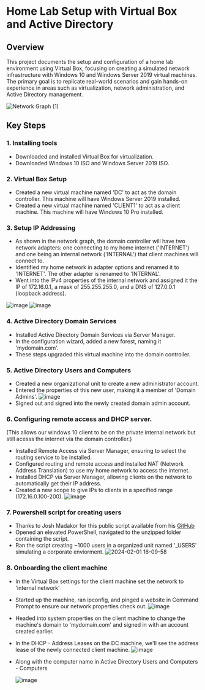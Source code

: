 # Home Lab Setup with Virtual Box and Active Directory

## Overview

This project documents the setup and configuration of a home lab environment using Virtual Box, focusing on creating a simulated network infrastructure with Windows 10 and Windows Server 2019 virtual machines. The primary goal is to replicate real-world scenarios and gain hands-on experience in areas such as virtualization, network administration, and Active Directory management.

![Network Graph (1)](https://github.com/RHammam1/Virtual-Home-Lab/assets/56901837/f6b74eb4-c07c-4266-bf89-16bcc18cf88d)

## Key Steps

### 1. Installing tools

- Downloaded and installed Virtual Box for virtualization.
- Downloaded Windows 10 ISO and Windows Server 2019 ISO.

### 2. Virtual Box Setup

- Created a new virtual machine named 'DC' to act as the domain controller. This machine will have Windows Server 2019 installed.
- Created a new virtual machine named 'CLIENT1' to act as a client machine. This machine will have Windows 10 Pro installed.

### 3. Setup IP Addressing

- As shown in the network graph, the domain controller will have two network adapters: one connecting to my home internet ('INTERNET') and one being an internal network ('INTERNAL') that client machines will connect to.
- Identified my home network in adapter options and renamed it to 'INTERNET'. The other adapter is renamed to 'INTERNAL'.
- Went into the IPv4 properties of the internal network and assigned it the IP of 172.16.0.1, a mask of 255.255.255.0, and a DNS of 127.0.0.1 (loopback address). 
  
![image](https://github.com/RHammam1/Virtual-Home-Lab/assets/56901837/18b3b5b9-1ba7-40de-9e4c-1e6299a742f2) ![image](https://github.com/RHammam1/Virtual-Home-Lab/assets/56901837/89f719ca-55fb-4b6a-a2cb-a99e7b29f33d)

### 4. Active Directory Domain Services
- Installed Active Directory Domain Services via Server Manager.
- In the configuration wizard, added a new forest, naming it 'mydomain.com'.
- These steps upgraded this virtual machine into the domain controller.

### 5. Active Directory Users and Computers
- Created a new organizational unit to create a new administrator account.
- Entered the properties of this new user, making it a member of 'Domain Admins'.  ![image](https://github.com/RHammam1/Virtual-Home-Lab/assets/56901837/256f38da-171f-4640-9037-b5b00ead83e3)
- Signed out and signed into the newly created domain admin account.

### 6. Configuring remote access and DHCP server. 
(This allows our windows 10 client to be on the private internal network but still acesss the internet via the domain controller.) 

- Installed Remote Access via Server Manager, ensuring to select the routing service to be installed.
- Configured routing and remote access and installed NAT (Network Address Translation) to use my home network to access the internet.
- Installed DHCP via Server Manager, allowing clients on the network to automatically get their IP address.
- Created a new scope to give IPs to clients in a specified range (172.16.0.100-200).  ![image](https://github.com/RHammam1/Virtual-Home-Lab/assets/56901837/14ae2e32-aac9-4ed6-9d98-8c7bc0eb6396)


### 7. Powershell script for creating users
- Thanks to Josh Madakor for this public script available from his [GitHub](https://github.com/joshmadakor1)
- Opened an elevated PowerShell, navigated to the unzipped folder containing the script.
- Ran the script creating ~1000 users in a organized unit named '_USERS' simulating a corporate enviorment.
![2024-02-01 16-09-58](https://github.com/RHammam1/Virtual-Home-Lab/assets/56901837/bf256077-968d-435a-bd2c-a1f00b595322)

### 8. Onboarding the client machine
- In the Virtual Box settings for the client machine set the network to 'internal network'
- Started up the machine, ran ipconfig, and pinged a website in Command Prompt to ensure our network properties check out. ![image](https://github.com/RHammam1/Virtual-Home-Lab/assets/56901837/41d6cb11-2ae1-4ab2-9ce5-768a406ee1d7)
- Headed into system properties on the client machine to change the machine's domain to 'mydomain.com' and signed in with an account created earlier.
- In the DHCP - Address Leases on the DC machine, we'll see the address lease of the newly connected client machine.
   ![image](https://github.com/RHammam1/Virtual-Home-Lab/assets/56901837/5d80278f-9115-4114-bf59-f9e0fb3d40b0)
  
- Along with the computer name in Active Directory Users and Computers - Computers

   ![image](https://github.com/RHammam1/Virtual-Home-Lab/assets/56901837/b0ae8430-9ff0-498b-b386-ef7aa0586a0a)



